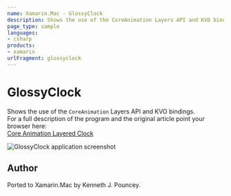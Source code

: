 ```yaml
---
name: Xamarin.Mac - GlossyClock
description: Shows the use of the CoreAnimation Layers API and KVO bindings. For a full description of the program and the original article point your browser...
page_type: sample
languages:
- csharp
products:
- xamarin
urlFragment: glossyclock
---
```

# GlossyClock

Shows the use of the `CoreAnimation` Layers API and KVO bindings.  
For a full description of the program and the original article point your browser here:  
[Core Animation Layered Clock]

![GlossyClock application screenshot](Screenshots/0.png "GlossyClock application screenshot")

## Author

Ported to Xamarin.Mac by Kenneth J. Pouncey.

[Core Animation Layered Clock]:http://simplyhacking.com/core-animation-layered-clock.html
